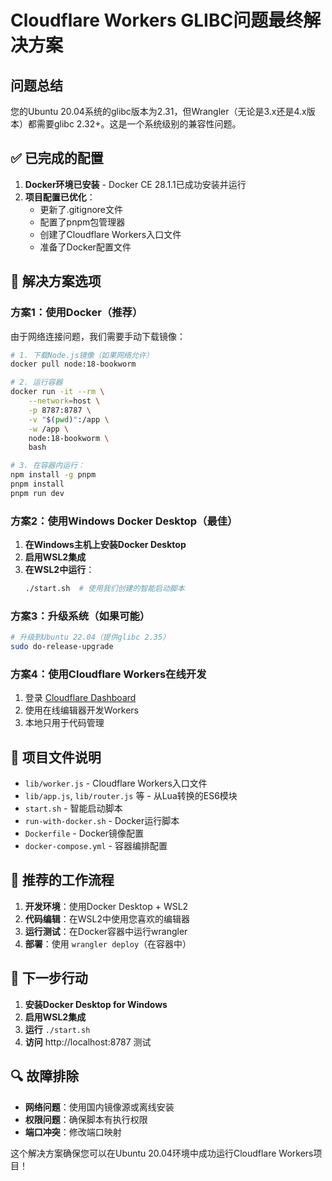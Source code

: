 # Cloudflare Workers GLIBC问题最终解决方案

## 问题总结

您的Ubuntu 20.04系统的glibc版本为2.31，但Wrangler（无论是3.x还是4.x版本）都需要glibc 2.32+。这是一个系统级别的兼容性问题。

## ✅ 已完成的配置

1. **Docker环境已安装** - Docker CE 28.1.1已成功安装并运行
2. **项目配置已优化**：
   - 更新了.gitignore文件
   - 配置了pnpm包管理器
   - 创建了Cloudflare Workers入口文件
   - 准备了Docker配置文件

## 🔧 解决方案选项

### 方案1：使用Docker（推荐）

由于网络连接问题，我们需要手动下载镜像：

```bash
# 1. 下载Node.js镜像（如果网络允许）
docker pull node:18-bookworm

# 2. 运行容器
docker run -it --rm \
    --network=host \
    -p 8787:8787 \
    -v "$(pwd)":/app \
    -w /app \
    node:18-bookworm \
    bash

# 3. 在容器内运行：
npm install -g pnpm
pnpm install
pnpm run dev
```

### 方案2：使用Windows Docker Desktop（最佳）

1. **在Windows主机上安装Docker Desktop**
2. **启用WSL2集成**
3. **在WSL2中运行**：
   ```bash
   ./start.sh  # 使用我们创建的智能启动脚本
   ```

### 方案3：升级系统（如果可能）

```bash
# 升级到Ubuntu 22.04（提供glibc 2.35）
sudo do-release-upgrade
```

### 方案4：使用Cloudflare Workers在线开发

1. 登录 [Cloudflare Dashboard](https://dash.cloudflare.com/)
2. 使用在线编辑器开发Workers
3. 本地只用于代码管理

## 📁 项目文件说明

- `lib/worker.js` - Cloudflare Workers入口文件
- `lib/app.js`, `lib/router.js` 等 - 从Lua转换的ES6模块
- `start.sh` - 智能启动脚本
- `run-with-docker.sh` - Docker运行脚本
- `Dockerfile` - Docker镜像配置
- `docker-compose.yml` - 容器编排配置

## 🚀 推荐的工作流程

1. **开发环境**：使用Docker Desktop + WSL2
2. **代码编辑**：在WSL2中使用您喜欢的编辑器
3. **运行测试**：在Docker容器中运行wrangler
4. **部署**：使用 `wrangler deploy`（在容器中）

## 📝 下一步行动

1. **安装Docker Desktop for Windows**
2. **启用WSL2集成**
3. **运行** `./start.sh`
4. **访问** http://localhost:8787 测试

## 🔍 故障排除

- **网络问题**：使用国内镜像源或离线安装
- **权限问题**：确保脚本有执行权限
- **端口冲突**：修改端口映射

这个解决方案确保您可以在Ubuntu 20.04环境中成功运行Cloudflare Workers项目！